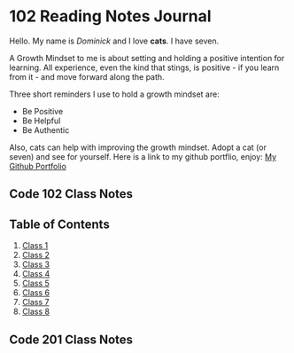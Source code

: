 # 102 Reading Notes Journal

Hello. My name is *Dominick* and I love **cats**. I have seven.

A Growth Mindset to me is about setting and holding a positive intention for learning. All experience, even the kind that stings, is positive - if you learn from it - and move forward along the path.

Three short reminders I use to hold a growth mindset are:

- Be Positive
- Be Helpful
- Be Authentic

Also, cats can help with improving the growth mindset. Adopt a cat (or seven) and see for yourself.
Here is a link to my github portflio, enjoy: [My Github Portfolio](https://github.com/Dommcat/reading-notes)

## Code 102 Class Notes
## Table of Contents

1. [Class 1](102/class1.md)
2. [Class 2](102/class2.md)
3. [Class 3](102/class3.md)
4. [Class 4](102/class4.md)
5. [Class 5](102/class5.md)
6. [Class 6](102/class6.md)
7. [Class 7](102/class7.md)
8. [Class 8](102/class8.md)

## Code 201 Class Notes